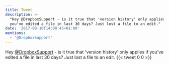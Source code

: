 ```yaml
---
title: Tweet
description: >-
  "Hey @DropboxSupport - is it true that 'version history' only applies if
  you've edited a file in last 30 days? Just lost a file to an edit."
date: '2017-08-10T14:08:45+01:00'
mentions:
  - '@DropboxSupport'
---
```

Hey [@DropboxSupport](https://twitter.com/@DropboxSupport) - is it true that 'version history' only applies if you've edited a file in last 30 days? Just lost a file to an edit.
      {{< tweet 0 0 >}}
    
